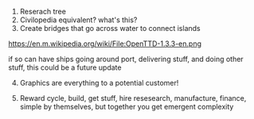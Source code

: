 1. Reserach tree
2. Civilopedia equivalent? what's this?
3. Create bridges that go across water to connect islands

https://en.m.wikipedia.org/wiki/File:OpenTTD-1.3.3-en.png

if so can have ships going around port, delivering stuff, and doing other stuff, this could be a future update

4. Graphics are everything to a potential customer!


5. Reward cycle, build, get stuff, hire resesearch, manufacture, finance, simple by themselves, but together you get emergent complexity

